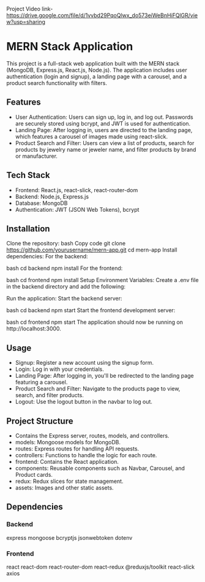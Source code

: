  Project Video link- https://drive.google.com/file/d/1vvbd29PqoQlwx_do573eiWeBnHiFQlGR/view?usp=sharing

# MERN Stack Application
This project is a full-stack web application built with the MERN stack (MongoDB, Express.js, React.js, Node.js). The application includes user authentication (login and signup), a landing page with a carousel, and a product search functionality with filters.

## Features
- User Authentication: Users can sign up, log in, and log out. Passwords are securely stored using bcrypt, and JWT is used for authentication.
- Landing Page: After logging in, users are directed to the landing page, which features a carousel of images made using react-slick.
- Product Search and Filter: Users can view a list of products, search for products by jewelry name or jeweler name, and filter products by brand or manufacturer.

## Tech Stack
- Frontend: React.js, react-slick, react-router-dom
- Backend: Node.js, Express.js
- Database: MongoDB
- Authentication: JWT (JSON Web Tokens), bcrypt

## Installation
Clone the repository:
bash
Copy code
git clone https://github.com/yourusername/mern-app.git
cd mern-app
Install dependencies:
For the backend:

bash
cd backend
npm install
For the frontend:

bash
cd frontend
npm install
Setup Environment Variables:
Create a .env file in the backend directory and add the following:


Run the application:
Start the backend server:

bash
cd backend
npm start
Start the frontend development server:

bash
cd frontend
npm start
The application should now be running on http://localhost:3000.

## Usage
- Signup: Register a new account using the signup form.
- Login: Log in with your credentials.
- Landing Page: After logging in, you'll be redirected to the landing page featuring a carousel.
- Product Search and Filter: Navigate to the products page to view, search, and filter products.
- Logout: Use the logout button in the navbar to log out.

## Project Structure
- Contains the Express server, routes, models, and controllers.
- models: Mongoose models for MongoDB.
- routes: Express routes for handling API requests.
- controllers: Functions to handle the logic for each route.
- frontend: Contains the React application.
- components: Reusable components such as Navbar, Carousel, and Product cards.
- redux: Redux slices for state management.
- assets: Images and other static assets.

## Dependencies
### Backend
express
mongoose
bcryptjs
jsonwebtoken
dotenv
### Frontend
react
react-dom
react-router-dom
react-redux
@reduxjs/toolkit
react-slick
axios
